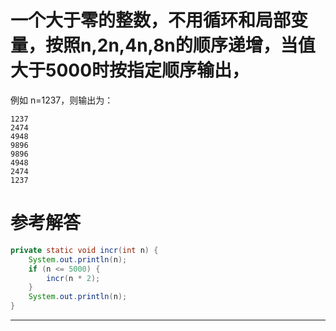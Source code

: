 # 一个大于零的整数，不用循环和局部变量，按照n,2n,4n,8n的顺序递增，当值大于5000时按指定顺序输出，

例如 n=1237，则输出为：


```
1237
2474
4948
9896
9896
4948
2474
1237
```

# 参考解答

```java
private static void incr(int n) {
	System.out.println(n);
	if (n <= 5000) {
		incr(n * 2);
	}
	System.out.println(n);
}
```
---